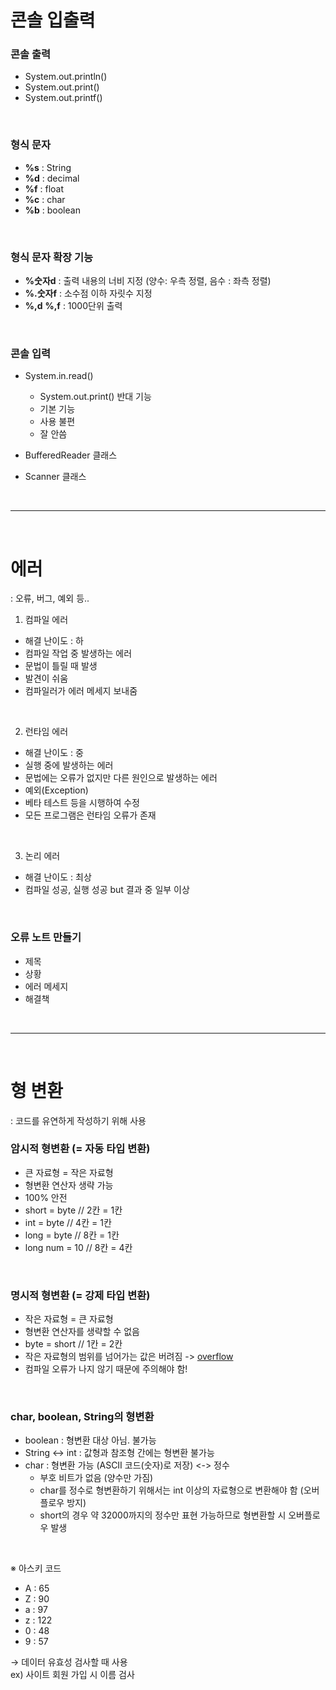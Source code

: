 # 콘솔 입출력
### 콘솔 출력
- System.out.println()
- System.out.print()
- System.out.printf()

<br>

### 형식 문자
- **%s** : String
- **%d** : decimal
- **%f** : float
- **%c** : char
- **%b** : boolean

<br>

### 형식 문자 확장 기능
- **%숫자d** : 출력 내용의 너비 지정 (양수: 우측 정렬, 음수 : 좌측 정렬)
- **%.숫자f** : 소수점 이하 자릿수 지정
- **%,d** **%,f** : 1000단위 출력

<br>

### 콘솔 입력
- System.in.read()
    - System.out.print() 반대 기능
    - 기본 기능
    - 사용 불편
    - 잘 안씀
- BufferedReader 클래스

- Scanner 클래스

<br>

---

<br>

# 에러
: 오류, 버그, 예외 등..

1. 컴파일 에러
- 해결 난이도 : 하
- 컴파일 작업 중 발생하는 에러
- 문법이 틀릴 때 발생
- 발견이 쉬움
- 컴파일러가 에러 메세지 보내줌

<br>

2. 런타임 에러
- 해결 난이도 : 중
- 실행 중에 발생하는 에러
- 문법에는 오류가 없지만 다른 원인으로 발생하는 에러
- 예외(Exception)
- 베타 테스트 등을 시행하여 수정
- 모든 프로그램은 런타임 오류가 존재

<br>

3. 논리 에러
- 해결 난이도 : 최상
- 컴파일 성공, 실행 성공 but 결과 중 일부 이상

<br>

### 오류 노트 만들기
- 제목
- 상황
- 에러 메세지
- 해결책

<br>

---

<br>

# 형 변환
: 코드를 유연하게 작성하기 위해 사용

### 암시적 형변환 (= 자동 타입 변환)
- 큰 자료형 = 작은 자료형
- 형변환 연산자 생략 가능
- 100% 안전
- short = byte  // 2칸 = 1칸
- int = byte    // 4칸 = 1칸
- long = byte   // 8칸 = 1칸
- long num = 10 // 8칸 = 4칸

<br>

### 명시적 형변환 (= 강제 타입 변환)
- 작은 자료형 = 큰 자료형
- 형변환 연산자를 생략할 수 없음
- byte = short  // 1칸 = 2칸
- 작은 자료형의 범위를 넘어가는 값은 버려짐 -> <u>overflow</u>
- 컴파일 오류가 나지 않기 때문에 주의해야 함!

<br>

### char, boolean, String의 형변환
- boolean : 형변환 대상 아님. 불가능
- String <-> int : 값형과 참조형 간에는 형변환 불가능
- char : 형변환 가능 (ASCII 코드(숫자)로 저장) <-> 정수
    - 부호 비트가 없음 (양수만 가짐)
    - char를 정수로 형변환하기 위해서는 int 이상의 자료형으로 변환해야 함 (오버플로우 방지)
    - short의 경우 약 32000까지의 정수만 표현 가능하므로 형변환할 시 오버플로우 발생

<br>

※ 아스키 코드
- A : 65
- Z : 90
- a : 97
- z : 122
- 0 : 48
- 9 : 57

→ 데이터 유효성 검사할 때 사용 <br> 
ex) 사이트 회원 가입 시 이름 검사